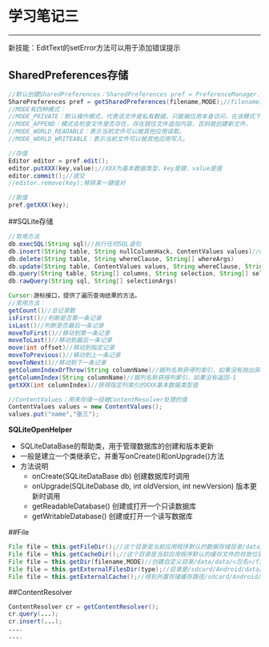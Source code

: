 # 学习笔记三 #
---
新技能：EditText的setError方法可以用于添加错误提示
## SharedPreferences存储 ##
```Java
//默认创建SharedPreferences：SharedPreferences pref = PreferenceManager.getDefaultSharedPreference(XXXActivity.this);文件名是当前包名
SharePreferences pref = getSharedPreferences(filename,MODE);//filename是文件名，MODE是权限
//MODE有四种模式：
//MODE_PRIVATE：默认操作模式，代表该文件是私有数据，只能被应用本身访问，在该模式下，写入的内容会覆盖原文件的内容。
//MODE_APPEND：模式会检查文件是否存在，存在就往文件追加内容，否则就创建新文件。
//MODE_WORLD_READABLE：表示当前文件可以被其他应用读取。
//MODE_WORLD_WRITEABLE：表示当前文件可以被其他应用写入。	

//存值	
Editor editor = pref.edit();
editor.putXXX(key,value);//XXX为基本数据类型，key是键，value是值
editor.commit();//提交
//editor.remove(key);移除某一键值对

//取值
pref.getXXX(key);
```
##SQLite存储
```Java
//常用方法
db.execSQL(String sql)//执行任何SQL语句
db.insert(String table, String nullColumnHack, ContentValues values)//nullColumnHack空列默认值，values是类似map，返回值是记录的行号
db.delete(String table, String whereClause, String[] whereArgs)
db.update(String table, ContentValues values, String whereClause, String[] whereArgs)
db.query(String table, String[] columns, String selection, String[] selectionArgs, String groupBy, String having, String orderBy, String limit)	
db.rawQuery(String sql, String[] selectionArgs)

Cursor:游标接口，提供了遍历查询结果的方法。
//常用方法：
getCount()//总记录数
isFirst()//判断是否第一条记录
isLast()//判断是否最后一条记录
moveToFirst()//移动到第一条记录
moveToLast()//移动到最后一条记录
move(int offset)//移动到指定记录
moveToPrevious()//移动到上一条记录
moveToNext()//移动到下一条记录
getColumnIndexOrThrow(String columnName)//据列名称获得列索引，如果没有抛出异常
getColumnIndex(String columnName)//据列名称获得列索引，如果没有返回-1
getXXX(int columnIndex)//获得指定列索引的XXX基本数据类型值

//ContentValues：用来存储一组被ContentResolver处理的值
ContentValues values = new ContentValues();
values.put("name","张三");
```
**SQLiteOpenHelper**
- SQLiteDataBase的帮助类，用于管理数据库的创建和版本更新
- 一般是建立一个类继承它，并重写onCreate()和onUpgrade()方法
- 方法说明
	- onCreate(SQLiteDataBase db) 创建数据库时调用
	- onUpgrade(SQLiteDabase db, int oldVersion, int newVersion) 版本更新时调用
	- getReadableDatabase() 创建或打开一个只读数据库
	- getWritableDatabase() 创建或打开一个读写数据库

##File
```Java
File file = this.getFileDir();//这个目录是当前应用程序默认的数据存储目录/data/data/<包名>/files
File file = this.getCacheDir();//这个目录是当前应用程序默认的缓存文件的存放位置/data/data/<包名>/cache，一些不重要的文件在此处创建使用，当手机的内存不足时，系统会自动删除该目录下文件
File file = this.getDir(filename,MODE)//创建自定义目录/data/data/<包名>/filename，MODE是目录权限
File file = this.getExternalFilesDir(type);//目录是/sdcard/Android/data/<包名>/files
File file = this.getExternalCache();//得到外置存储缓存路径/sdcard/Android/data/<包名>/cache，如果APP卸载了，此路径下数据也被自动清除
```
##ContentResolver
```Java
ContentResolver cr = getContentResolver();
cr.query(...);
cr.insert(...);
....
....
```

	
	